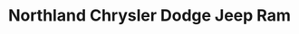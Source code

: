 ---
title: "Northland Chrysler Dodge Jeep Ram"
url: /prince-george/northland-chrysler-dodge-jeep-ram/
shop: Autohaus
---